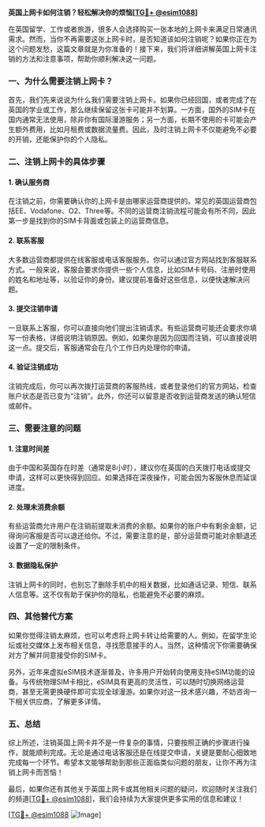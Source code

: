 **英国上网卡如何注销？轻松解决你的烦恼[[TG💪+ @esim1088](https://t.me/s/esim1088)]**

在英国留学、工作或者旅游，很多人会选择购买一张本地的上网卡来满足日常通讯需求。然而，当你不再需要这张上网卡时，是否知道该如何注销呢？如果你正在为这个问题发愁，这篇文章就是为你准备的！接下来，我们将详细讲解英国上网卡注销的方法和注意事项，帮助你顺利解决这一问题。

### 一、为什么需要注销上网卡？

首先，我们先来说说为什么我们需要注销上网卡。如果你已经回国，或者完成了在英国的学业或工作，那么继续保留这张卡可能并不划算。一方面，国外的SIM卡在国内通常无法使用，除非你有国际漫游服务；另一方面，长期不使用的卡可能会产生额外费用，比如月租费或数据流量费。因此，及时注销上网卡不仅能避免不必要的开销，还能保护你的个人隐私。

### 二、注销上网卡的具体步骤

#### 1. 确认服务商
在注销之前，你需要确认你的上网卡是由哪家运营商提供的。常见的英国运营商包括EE、Vodafone、O2、Three等。不同的运营商注销流程可能会有所不同，因此第一步是找到你的SIM卡背面或包装上的运营商信息。

#### 2. 联系客服
大多数运营商都提供在线客服或电话客服服务。你可以通过官方网站找到客服联系方式。一般来说，客服会要求你提供一些个人信息，比如SIM卡号码、注册时使用的姓名和地址等，以验证你的身份。建议提前准备好这些信息，以便快速解决问题。

#### 3. 提交注销申请
一旦联系上客服，你可以直接向他们提出注销请求。有些运营商可能还会要求你填写一份表格，详细说明注销原因。例如，如果你是因为回国而注销，可以直接说明这一点。提交后，客服通常会在几个工作日内处理你的申请。

#### 4. 验证注销成功
注销完成后，你可以再次拨打运营商的客服热线，或者登录他们的官方网站，检查账户状态是否已变为“注销”。此外，你还可以留意是否收到运营商发送的确认短信或邮件。

### 三、需要注意的问题

#### 1. 注意时间差
由于中国和英国存在时差（通常是8小时），建议你在英国的白天拨打电话或提交申请，这样可以更快得到回应。如果选择在深夜操作，可能会因为客服休息而延误进度。

#### 2. 处理未消费余额
有些运营商允许用户在注销前提取未消费的余额。如果你的账户中有剩余金额，记得询问客服是否可以退还给你。不过，需要注意的是，部分运营商可能对余额退还设置了一定的限制条件。

#### 3. 数据隐私保护
注销上网卡的同时，也别忘了删除手机中的相关数据，比如通话记录、短信、联系人信息等。这不仅有助于保护你的隐私，也能避免不必要的麻烦。

### 四、其他替代方案

如果你觉得注销太麻烦，也可以考虑将上网卡转让给需要的人。例如，在留学生论坛或社交媒体上发布相关信息，寻找愿意接手的人。当然，这种情况下你需要确保对方了解并同意接受你的SIM卡。

另外，近年来虚拟eSIM技术逐渐普及，许多用户开始转向使用支持eSIM功能的设备。与传统物理SIM卡相比，eSIM具有更高的灵活性，可以随时切换网络运营商，甚至无需更换硬件即可实现全球漫游。如果你对这一技术感兴趣，不妨咨询一下相关供应商，了解更多详情。

### 五、总结

综上所述，注销英国上网卡并不是一件复杂的事情，只要按照正确的步骤进行操作，就能顺利完成。无论是通过电话客服还是在线提交申请，关键是要耐心细致地完成每一个环节。希望本文能够帮助到那些正面临类似问题的朋友，让你不再为注销上网卡而苦恼！

最后，如果你还有其他关于英国上网卡或其他相关问题的疑问，欢迎随时关注我们的频道[[TG💪+ @esim1088](https://t.me/s/esim1088)]，我们会持续为大家提供更多实用的信息和建议！

[[TG💪+ @esim1088](https://t.me/s/esim1088) ![Image](https://i.postimg.cc/4NQfJmqS/Snipaste-2025-05-13-00-14-12.png)]